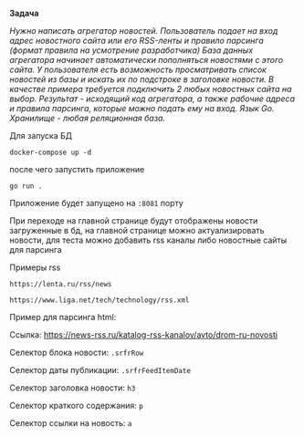 **Задача**

_Нужно написать агрегатор новостей.
Пользователь подает на вход адрес новостного сайта или его RSS-ленты и правило парсинга (формат правила на усмотрение разработчика)
База данных агрегатора начинает автоматически пополняться новостями с этого сайта.
У пользователя есть возможность просматривать список новостей из базы и искать их по подстроке в заголовке новости.
В качестве примера требуется подключить 2 любых новостных сайта на выбор.
Результат - исходящий код агрегатора, а также рабочие адреса и правила парсинга, которые можно подать ему на вход.
Язык Go. Хранилище - любая реляционная база._

Для запуска БД 

`docker-compose up -d`

после чего запустить приложение 

`go run .`

Приложение будет запущено на `:8081` порту

При переходе на главной странице будут отображены новости загруженные в бд,
на главной странице можно актуализировать новости, 
для теста можно добавить rss каналы либо новостные сайты для парсинга

Примеры rss

`https://lenta.ru/rss/news`

`https://www.liga.net/tech/technology/rss.xml`

Пример для парсинга html:

Ccылка:  https://news-rss.ru/katalog-rss-kanalov/avto/drom-ru-novosti

Селектор блока новости: `.srfrRow`

Селектор даты публикации: `.srfrFeedItemDate`

Селектор заголовка новости: `h3`

Селектор краткого содержания: `p`

Селектор ссылки на новость: `a`